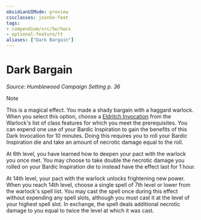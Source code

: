 ```yaml
---
obsidianUIMode: preview
cssclasses: json5e-feat
tags:
- compendium/src/5e/hwcs
- optional-feature/tt
aliases: ["Dark Bargain"]
---
```

# Dark Bargain
*Source: Humblewood Campaign Setting p. 36*  

> [!note]
> This is a magical effect. You made a shady bargain with a haggard warlock. When you select this option, choose a [Eldritch Invocation](2-Mechanics/CLI/optional-features/list-eldritch-invocation.md) from the Warlock's list of class features for which you meet the prerequisites. You can expend one use of your Bardic Inspiration to gain the benefits of this Dark Invocation for 10 minutes. Doing this requires you to roll your Bardic Inspiration die and take an amount of necrotic damage equal to the roll.

At 6th level, you have learned how to deepen your pact with the warlock you once met. You may choose to take double the necrotic damage you rolled on your Bardic Inspiration die to instead have the effect last for 1 hour.

At 14th level, your pact with the warlock unlocks frightening new power. When you reach 14th level, choose a single spell of 7th level or lower from the warlock's spell list. You may cast the spell once during this effect without expending any spell slots, although you must cast it at the level of your highest spell slot. In exchange, the spell deals additional necrotic damage to you equal to twice the level at which it was cast.